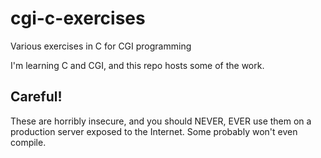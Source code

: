# cgi-c-exercises
Various exercises in C for CGI programming

I'm learning C and CGI, and this repo hosts some of the work. 

## Careful!
These are horribly insecure, and you should NEVER, EVER use them on a production server exposed to the Internet. 
Some probably won't even compile. 

